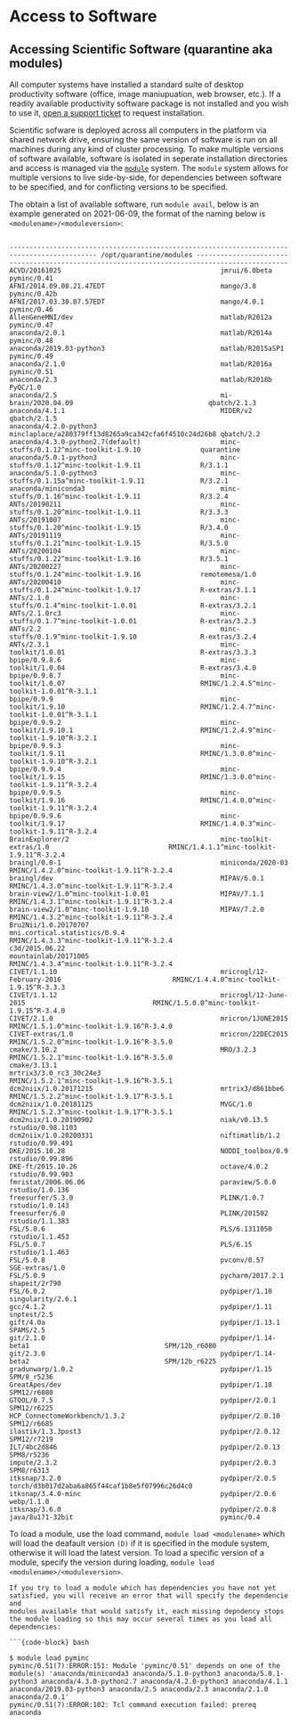 # Access to Software

## Accessing Scientific Software (quarantine aka modules)

All computer systems have installed a standard suite of desktop productivity software
(office, image maniupuation, web browser, etc.). If a readily available productivity
software package is not installed and you wish to use it,
[open a support ticket](https://discourse.douglasneuroinformatics.ca/) to request
installation.

Scientific sofware is deployed across all computers in the platform via shared network
drive, ensuring the same version of software is run on all machines during any kind of
cluster processing. To make multiple versions of software available, software is isolated
in seperate installation directories and access is managed via the
[`module`](https://modules.readthedocs.io/en/latest/) system.
The `module` system allows for multiple versions to live side-by-side, for dependencies
between software to be specified, and for conflicting versions to be specified.

The obtain a list of available software, run `module avail`, below is an example generated
on 2021-06-09, the format of the naming below is `<modulename>/<moduleversion>`:

```{code-block}

-------------------------------------------------------------------------------------------- /opt/quarantine/modules ---------------------------------------------------------------------------------------------
ACVD/20161025                                        jmrui/6.0beta                                        pyminc/0.41
AFNI/2014.09.08.21.47EDT                             mango/3.8                                            pyminc/0.42b
AFNI/2017.03.30.07.57EDT                             mango/4.0.1                                          pyminc/0.46
AllenGeneMNI/dev                                     matlab/R2012a                                        pyminc/0.47
anaconda/2.0.1                                       matlab/R2014a                                        pyminc/0.48
anaconda/2019.03-python3                             matlab/R2015aSP1                                     pyminc/0.49
anaconda/2.1.0                                       matlab/R2016a                                        pyminc/0.51
anaconda/2.3                                         matlab/R2018b                                        PyQC/1.0
anaconda/2.5                                         mi-brain/2020.04.09                                  qbatch/2.1.3
anaconda/4.1.1                                       MIDER/v2                                             qbatch/2.1.5
anaconda/4.2.0-python3                               minclaplace/a280379ff13d8265a9ca342cfa6f4510c24d26b8 qbatch/2.2
anaconda/4.3.0-python2.7(default)                    minc-stuffs/0.1.12^minc-toolkit-1.9.10               quarantine
anaconda/5.0.1-python3                               minc-stuffs/0.1.12^minc-toolkit-1.9.11               R/3.1.1
anaconda/5.1.0-python3                               minc-stuffs/0.1.15a^minc-toolkit-1.9.11              R/3.2.1
anaconda/miniconda3                                  minc-stuffs/0.1.16^minc-toolkit-1.9.11               R/3.2.4
ANTs/20190211                                        minc-stuffs/0.1.20^minc-toolkit-1.9.11               R/3.3.3
ANTs/20191007                                        minc-stuffs/0.1.20^minc-toolkit-1.9.15               R/3.4.0
ANTs/20191119                                        minc-stuffs/0.1.21^minc-toolkit-1.9.15               R/3.5.0
ANTs/20200104                                        minc-stuffs/0.1.22^minc-toolkit-1.9.16               R/3.5.1
ANTs/20200227                                        minc-stuffs/0.1.24^minc-toolkit-1.9.16               remotemesa/1.0
ANTs/20200410                                        minc-stuffs/0.1.24^minc-toolkit-1.9.17               R-extras/3.1.1
ANTs/2.1.0                                           minc-stuffs/0.1.4^minc-toolkit-1.0.01                R-extras/3.2.1
ANTs/2.1.0rc3                                        minc-stuffs/0.1.7^minc-toolkit-1.0.01                R-extras/3.2.3
ANTs/2.2                                             minc-stuffs/0.1.9^minc-toolkit-1.9.10                R-extras/3.2.4
ANTs/2.3.1                                           minc-toolkit/1.0.01                                  R-extras/3.3.3
bpipe/0.9.8.6                                        minc-toolkit/1.0.04                                  R-extras/3.4.0
bpipe/0.9.8.7                                        minc-toolkit/1.0.07                                  RMINC/1.2.4.5^minc-toolkit-1.0.01^R-3.1.1
bpipe/0.9.9                                          minc-toolkit/1.9.10                                  RMINC/1.2.4.7^minc-toolkit-1.0.01^R-3.1.1
bpipe/0.9.9.2                                        minc-toolkit/1.9.10.1                                RMINC/1.2.4.9^minc-toolkit-1.9.10^R-3.2.1
bpipe/0.9.9.3                                        minc-toolkit/1.9.11                                  RMINC/1.3.0.0^minc-toolkit-1.9.10^R-3.2.1
bpipe/0.9.9.4                                        minc-toolkit/1.9.15                                  RMINC/1.3.0.0^minc-toolkit-1.9.11^R-3.2.4
bpipe/0.9.9.5                                        minc-toolkit/1.9.16                                  RMINC/1.4.0.0^minc-toolkit-1.9.11^R-3.2.4
bpipe/0.9.9.6                                        minc-toolkit/1.9.17                                  RMINC/1.4.0.3^minc-toolkit-1.9.11^R-3.2.4
BrainExplorer/2                                      minc-toolkit-extras/1.0                              RMINC/1.4.1.1^minc-toolkit-1.9.11^R-3.2.4
braingl/0.0-1                                        miniconda/2020-03                                    RMINC/1.4.2.0^minc-toolkit-1.9.11^R-3.2.4
braingl/dev                                          MIPAV/6.0.1                                          RMINC/1.4.3.0^minc-toolkit-1.9.11^R-3.2.4
brain-view2/1.0^minc-toolkit-1.0.01                  MIPAV/7.1.1                                          RMINC/1.4.3.1^minc-toolkit-1.9.11^R-3.2.4
brain-view2/1.0^minc-toolkit-1.9.10                  MIPAV/7.2.0                                          RMINC/1.4.3.2^minc-toolkit-1.9.11^R-3.2.4
Bru2Nii/1.0.20170707                                 mni.cortical.statistics/0.9.4                        RMINC/1.4.3.3^minc-toolkit-1.9.11^R-3.2.4
c3d/2015.06.22                                       mountainlab/20171005                                 RMINC/1.4.3.4^minc-toolkit-1.9.11^R-3.2.4
CIVET/1.1.10                                         mricrogl/12-February-2016                            RMINC/1.4.4.0^minc-toolkit-1.9.15^R-3.3.3
CIVET/1.1.12                                         mricrogl/12-June-2015                                RMINC/1.5.0.0^minc-toolkit-1.9.15^R-3.4.0
CIVET/2.1.0                                          mricron/1JUNE2015                                    RMINC/1.5.1.0^minc-toolkit-1.9.16^R-3.4.0
CIVET-extras/1.0                                     mricron/22DEC2015                                    RMINC/1.5.2.0^minc-toolkit-1.9.16^R-3.5.0
cmake/3.10.2                                         MRO/3.2.3                                            RMINC/1.5.2.1^minc-toolkit-1.9.16^R-3.5.0
cmake/3.13.1                                         mrtrix3/3.0_rc3_30c24e3                              RMINC/1.5.2.1^minc-toolkit-1.9.16^R-3.5.1
dcm2niix/1.0.20171215                                mrtrix3/d861bbe6                                     RMINC/1.5.2.2^minc-toolkit-1.9.17^R-3.5.1
dcm2niix/1.0.20181125                                MVGC/1.0                                             RMINC/1.5.2.3^minc-toolkit-1.9.17^R-3.5.1
dcm2niix/1.0.20190902                                niak/v0.13.5                                         rstudio/0.98.1103
dcm2niix/1.0.20200331                                niftimatlib/1.2                                      rstudio/0.99.491
DKE/2015.10.28                                       NODDI_toolbox/0.9                                    rstudio/0.99.896
DKE-ft/2015.10.26                                    octave/4.0.2                                         rstudio/0.99.903
fmristat/2006.06.06                                  paraview/5.0.0                                       rstudio/1.0.136
freesurfer/5.3.0                                     PLINK/1.0.7                                          rstudio/1.0.143
freesurfer/6.0                                       PLINK/201502                                         rstudio/1.1.383
FSL/5.0.6                                            PLS/6.1311050                                        rstudio/1.1.453
FSL/5.0.7                                            PLS/6.15                                             rstudio/1.1.463
FSL/5.0.8                                            pvconv/0.57                                          SGE-extras/1.0
FSL/5.0.9                                            pycharm/2017.2.1                                     shapeit/2r790
FSL/6.0.2                                            pydpiper/1.10                                        singularity/2.6.1
gcc/4.1.2                                            pydpiper/1.11                                        snptest/2.5
gift/4.0a                                            pydpiper/1.13.1                                      SPAMS/2.5
git/2.1.0                                            pydpiper/1.14-beta1                                  SPM/12b_r6080
git/2.3.0                                            pydpiper/1.14-beta2                                  SPM/12b_r6225
gradunwarp/1.0.2                                     pydpiper/1.15                                        SPM/8_r5236
GreatApes/dev                                        pydpiper/1.18                                        SPM12/r6080
GTOOL/0.7.5                                          pydpiper/2.0.1                                       SPM12/r6225
HCP_ConnectomeWorkbench/1.3.2                        pydpiper/2.0.10                                      SPM12/r6685
ilastik/1.3.3post3                                   pydpiper/2.0.12                                      SPM12/r7219
ILT/4bc2d846                                         pydpiper/2.0.13                                      SPM8/r5236
impute/2.3.2                                         pydpiper/2.0.3                                       SPM8/r6313
itksnap/3.2.0                                        pydpiper/2.0.5                                       torch/d3b017d2aba6a865f44caf1b8e5f07996c26d4c0
itksnap/3.4.0-minc                                   pydpiper/2.0.6                                       webp/1.1.0
itksnap/3.6.0                                        pydpiper/2.0.8
java/8u171-32bit                                     pyminc/0.4
```

To load a module, use the load command, `module load <modulename>` which will load the deafault version `(D)` if it is specified in the module
system, otherwise it will load the latest version. To load a specific version of a module, specify the version during loading,
`module load <modulename>/<moduleversion>`.

```{admonition} Module Dependencies
If you try to load a module which has dependencies you have not yet satisfied, you will receive an error that will specify the dependencie and
modules available that would satisfy it, each missing depndency stops the module loading so this may occur several times as you load all dependencies:

```{code-block} bash

$ module load pyminc
pyminc/0.51(7):ERROR:151: Module 'pyminc/0.51' depends on one of the module(s) 'anaconda/miniconda3 anaconda/5.1.0-python3 anaconda/5.0.1-python3 anaconda/4.3.0-python2.7 anaconda/4.2.0-python3 anaconda/4.1.1 anaconda/2019.03-python3 anaconda/2.5 anaconda/2.3 anaconda/2.1.0 anaconda/2.0.1'
pyminc/0.51(7):ERROR:102: Tcl command execution failed: prereq anaconda

```